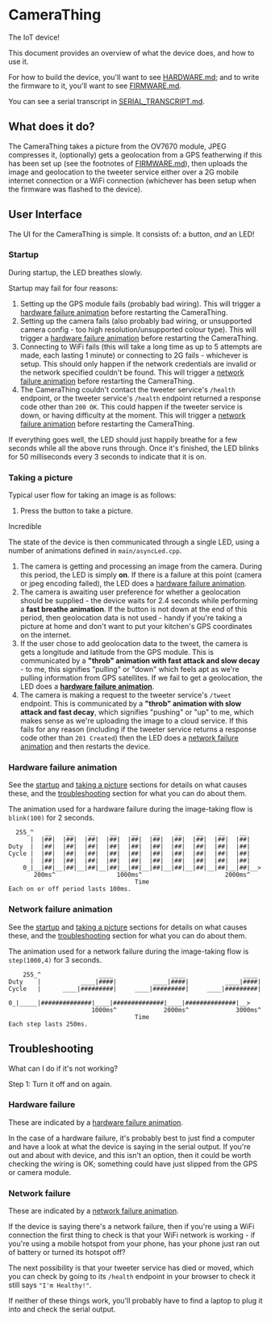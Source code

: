 # CameraThing

The IoT device!

This document provides an overview of what the device does, and how to use it.

For how to build the device, you'll want to see [HARDWARE.md](./HARDWARE.md); and to write the firmware to it, you'll want to see [FIRMWARE.md](./FIRMWARE.md).

You can see a serial transcript in [SERIAL_TRANSCRIPT.md](./SERIAL_TRANSCRIPT.md).



## What does it do?

The CameraThing takes a picture from the OV7670 module, JPEG compresses it, (optionally) gets a geolocation from a GPS featherwing if this has been set up (see the footnotes of [FIRMWARE.md](./FIRMWARE.md)), then uploads the image and geolocation to the tweeter service either over a 2G mobile internet connection or a WiFi connection (whichever has been setup when the firmware was flashed to the device).



## User Interface

The UI for the CameraThing is simple. It consists of: a button, *and* an LED!



### Startup

During startup, the LED breathes slowly.

Startup may fail for four reasons:

1. Setting up the GPS module fails (probably bad wiring). This will trigger a [hardware failure animation](#hardware-failure-animation) before restarting the CameraThing.
2. Setting up the camera fails (also probably bad wiring, or unsupported camera config - too high resolution/unsupported colour type). This will trigger a [hardware failure animation](#hardware-failure-animation) before restarting the CameraThing.
3. Connecting to WiFi fails (this will take a long time as up to 5 attempts are made, each lasting 1 minute) or connecting to 2G fails - whichever is setup. This should only happen if the network credentials are invalid or the network specified couldn't be found. This will trigger a [network failure animation](#network-failure-animation) before restarting the CameraThing.
4. The CameraThing couldn't contact the tweeter service's `/health` endpoint, or the tweeter service's `/health` endpoint returned a response code other than `200 OK`. This could happen if the tweeter service is down, or having difficulty at the moment. This will trigger a [network failure animation](#network-failure-animation) before restarting the CameraThing.

If everything goes well, the LED should just happily breathe for a few seconds while all the above runs through. Once it's finished, the LED blinks for 50 milliseconds every 3 seconds to indicate that it is on.



### Taking a picture

Typical user flow for taking an image is as follows:

1. Press the button to take a picture.

Incredible



The state of the device is then communicated through a single LED, using a number of animations defined in `main/asyncLed.cpp`.

1. The camera is getting and processing an image from the camera. During this period, the LED is simply **on**. If there is a failure at this point (camera or jpeg encoding failed), the LED does a [hardware failure animation](#hardware-failure-animation).
2. The camera is awaiting user preference for whether a geolocation should be supplied - the device waits for 2.4 seconds while performing a **fast breathe animation**. If the button is not down at the end of this period, then geolocation data is not used - handy if you're taking a picture at home and don't want to put your kitchen's GPS coordinates on the internet.
3. If the user chose to add geolocation data to the tweet, the camera is gets a longitude and latitude from the GPS module. This is communicated by a **"throb" animation with fast attack and slow decay** - to me, this signifies "pulling" or "down" which feels apt as we're pulling information from GPS satellites. If we fail to get a geolocation, the LED does a **[hardware failure animation](#hardware-failure-animation)**.
4. The camera is making a request to the tweeter service's `/tweet` endpoint. This is communicated by a **"throb" animation with slow attack and fast decay**, which signifies "pushing" or "up" to me, which makes sense as we're uploading the image to a cloud service. If this fails for any reason (including if the tweeter service returns a response code other than `201 Created`) then the LED does a [network failure animation](#network-failure-animation) and then restarts the device.



### Hardware failure animation

See the [startup](#startup) and [taking a picture](#taking-a-picture) sections for details on what causes these, and the [troubleshooting](#troubleshooting) section for what you can do about them.

The animation used for a hardware failure during the image-taking flow is `blink(100)` for 2 seconds.

```
  255_^   __    __    __    __    __    __    __    __    __    __ 
      |  |##|  |##|  |##|  |##|  |##|  |##|  |##|  |##|  |##|  |##|
Duty  |  |##|  |##|  |##|  |##|  |##|  |##|  |##|  |##|  |##|  |##|
Cycle |  |##|  |##|  |##|  |##|  |##|  |##|  |##|  |##|  |##|  |##|
      |  |##|  |##|  |##|  |##|  |##|  |##|  |##|  |##|  |##|  |##|
    0_|__|##|__|##|__|##|__|##|__|##|__|##|__|##|__|##|__|##|__|##|__>
       200ms^                 1000ms^                       2000ms^
                                   Time
Each on or off period lasts 100ms.
```



### Network failure animation

See the [startup](#startup) and [taking a picture](#taking-a-picture) sections for details on what causes these, and the [troubleshooting](#troubleshooting) section for what you can do about them.

The animation used for a network failure during the image-taking flow is `step(1000,4)` for 3 seconds.

```
    255_^                ____                ____                ____ 
Duty    |           ____|####|          ____|####|          ____|####|
Cycle   |      ____|#########|     ____|#########|     ____|#########|
      0_|_____|##############|____|##############|____|##############|__>
                       1000ms^             2000ms^             3000ms^
                                   Time
Each step lasts 250ms.
```



## Troubleshooting

What can I do if it's not working?

Step 1: Turn it off and on again.



### Hardware failure

These are indicated by a [hardware failure animation](#hardware-failure-animation).

In the case of a hardware failure, it's probably best to just find a computer and have a look at what the device is saying in the serial output. If you're out and about with device, and this isn't an option, then it could be worth checking the wiring is OK; something could have just slipped from the GPS or camera module.



### Network failure

These are indicated by a [network failure animation](#network-failure-animation).

If the device is saying there's a network failure, then if you're using a WiFi connection the first thing to check is that your WiFi network is working - if you're using a mobile hotspot from your phone, has your phone just ran out of battery or turned its hotspot off?

The next possibility is that your tweeter service has died or moved, which you can check by going to its `/health` endpoint in your browser to check it still says `"I'm Healthy!"`.

If neither of these things work, you'll probably have to find a laptop to plug it into and check the serial output.